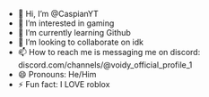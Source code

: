 - 👋 Hi, I’m @CaspianYT
- 👀 I’m interested in gaming
- 🌱 I’m currently learning Github
- 💞️ I’m looking to collaborate on idk
- 📫 How to reach me is messaging me on discord: discord.com/channels/@voidy_official_profile_1
- 😄 Pronouns: He/Him
- ⚡ Fun fact: I LOVE roblox

<!---
CaspianYT/CaspianYT is a ✨ special ✨ repository because its `README.md` (this file) appears on your GitHub profile.
You can click the Preview link to take a look at your changes.
--->

